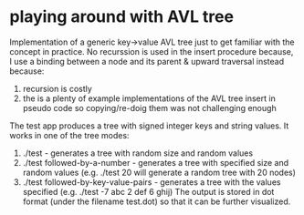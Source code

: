 # playing around with AVL tree

Implementation of a generic key->value AVL tree just to get familiar with the concept in practice. No recurssion is used in the insert procedure because, I use a binding between a node and its parent & upward traversal instead because:
  1. recursion is costly
  2. the is a plenty of example implementations of the AVL tree insert in pseudo code so copying/re-doig them was not challenging enough

The test app produces a tree with signed integer keys and string values. It works in one of the tree modes:
  1. ./test - generates a tree with random size and random values
  2. ./test followed-by-a-number - generates a tree with specified size and random values (e.g. ./test 20 will generate a random tree with 20 nodes)
  3. ./test followed-by-key-value-pairs - generates a tree with the values specified (e.g. ./test -7 abc 2 def 6 ghij)
The output is stored in dot format (under the filename test.dot) so that it can be further visualized.

